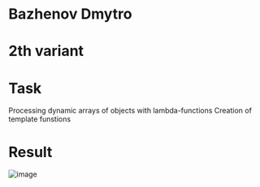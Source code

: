 # Bazhenov Dmytro
# 2th variant
# Task
Processing dynamic arrays of objects with lambda-functions
Creation of template funstions
# Result

![image](https://user-images.githubusercontent.com/85456965/121227046-d6894480-c893-11eb-9adc-6f886b327599.png)

